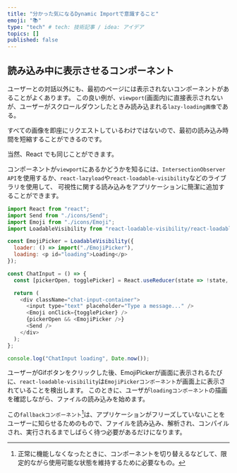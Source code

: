 ```yaml
---
title: "分かった気になるDynamic Importで意識すること"
emoji: "📚"
type: "tech" # tech: 技術記事 / idea: アイデア
topics: []
published: false
---
```

## 読み込み中に表示させるコンポーネント 
ユーザーとの対話以外にも、最初のページには表示されないコンポーネントがあることがよくあります。
この良い例が、`viewport`(画面内)に直接表示されないが、ユーザーがスクロールダウンしたときみ読み込まれる`lazy-loading画像`である。

すべての画像を即座にリクエストしているわけではないので、最初の読み込み時間を短縮することができるのです。

当然、React でも同じことができます。

コンポーネントが`viewport`にあるかどうかを知るには、`IntersectionObserver API`を使用するか、`react-lazyload`や`react-loadable-visibility`などのライブラリを使用して、
可視性に関する読み込みをアプリケーションに簡潔に追加することができます。

```javascript
import React from "react";
import Send from "./icons/Send";
import Emoji from "./icons/Emoji";
import LoadableVisibility from "react-loadable-visibility/react-loadable";

const EmojiPicker = LoadableVisibility({
  loader: () => import("./EmojiPicker"),
  loading: <p id="loading">Loading</p>
});

const ChatInput = () => {
  const [pickerOpen, togglePicker] = React.useReducer(state => !state, false);

  return (
    <div className="chat-input-container">
      <input type="text" placeholder="Type a message..." />
      <Emoji onClick={togglePicker} />
      {pickerOpen && <EmojiPicker />}
      <Send />
    </div>
  );
};

console.log("ChatInput loading", Date.now());
```

ユーザーがGifボタンをクリックした後、EmojiPickerが画面に表示されるたびに、`react-loadable-visibility`は`EmojiPickerコンポーネント`が画面上に表示されていることを検出します。
このときに、ユーザが`loadingコンポーネント`の描画を確認しながら、ファイルの読み込みを始めます。

この`fallbackコンポーネント`[^1]は、アプリケーションがフリーズしていないことをユーザーに知らせるためのもので、ファイルを読み込み、解析され、コンパイルされ、実行されるまでしばらく待つ必要があるだけになります。

[^1]: 正常に機能しなくなったときに、コンポーネントを切り替えるなどして、限定的ながら使用可能な状態を維持するために必要なもの。